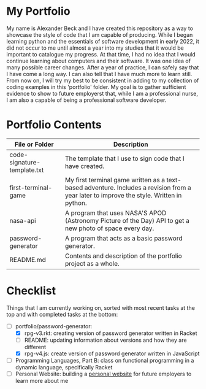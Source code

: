 # My Portfolio

My name is Alexander Beck and I have created this repository as a way to showcase the style of code that I am capable of producing. While I began learning python and the essentials of software development in early 2022, it did not occur to me until almost a year into my studies that it would be important to catalogue my progress. At that time, I had no idea that I would continue learning about computers and their software. It was one idea of many possible career changes. After a year of practice, I can safely say that I have come a long way. I can also tell that I have much more to learn still. From now on, I will try my best to be consistent in adding to my collection of coding examples in this 'portfolio' folder. My goal is to gather sufficient evidence to show to future employerst that, while I am a professional nurse, I am also a capable of being a professional software developer.

# Portfolio Contents

| File or Folder | Description |
| --- | --- |
| code-signature-template.txt | The template that I use to sign code that I have created. |
| first-terminal-game | My first terminal game written as a text-based adventure. Includes a revision from a year later to improve the style. Written in python. |
| nasa-api | A program that uses NASA'S APOD (Astronomy Picture of the Day) API to get a new photo of space every day. |
| password-generator | A program that acts as a basic password generator. |
| README.md | Contents and description of the portfolio project as a whole. |

# Checklist

Things that I am currently working on, sorted with most recent tasks at the top and with completed tasks at the bottom:

- [ ] portfolio/password-generator:
     - [X] rpg-v3.rkt: creating version of password generator written in Racket
     - [ ] README: updating information about versions and how they are different
     - [X] rpg-v4.js: create version of password generator written in JavaScript
- [ ] Programming Languages, Part B: class on functional programming in a dynamic language, specifically Racket
- [ ] Personal Website: building a [personal website](https://sites.google.com/view/alexandercbeck/home) for future employers to learn more about me